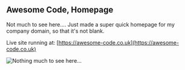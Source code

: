 ## Awesome Code, Homepage

Not much to see here.... Just made a super quick homepage for my company domain, so that it's not blank.

Live site running at: [https://awesome-code.co.uk](https://awesome-code.co.uk)

![Nothing much to see here...](banner.gif "Screenshot")
